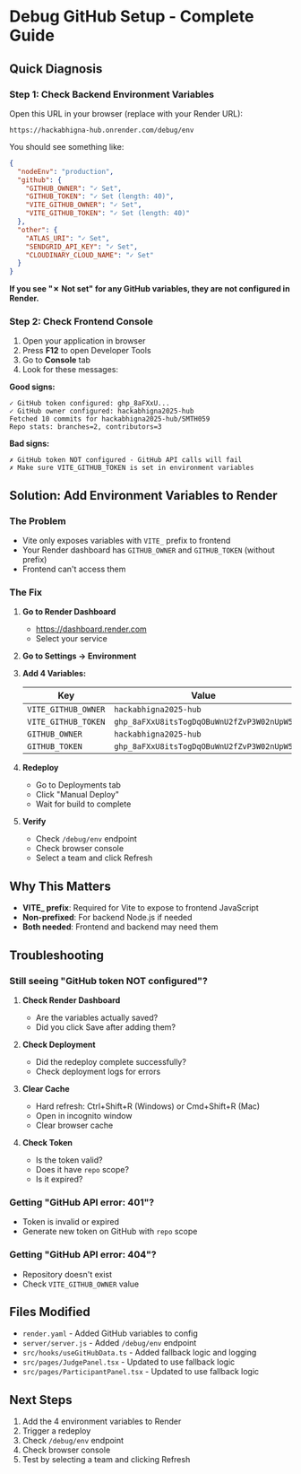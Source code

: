 # Debug GitHub Setup - Complete Guide

## Quick Diagnosis

### Step 1: Check Backend Environment Variables

Open this URL in your browser (replace with your Render URL):
```
https://hackabhigna-hub.onrender.com/debug/env
```

You should see something like:
```json
{
  "nodeEnv": "production",
  "github": {
    "GITHUB_OWNER": "✓ Set",
    "GITHUB_TOKEN": "✓ Set (length: 40)",
    "VITE_GITHUB_OWNER": "✓ Set",
    "VITE_GITHUB_TOKEN": "✓ Set (length: 40)"
  },
  "other": {
    "ATLAS_URI": "✓ Set",
    "SENDGRID_API_KEY": "✓ Set",
    "CLOUDINARY_CLOUD_NAME": "✓ Set"
  }
}
```

**If you see "✗ Not set" for any GitHub variables, they are not configured in Render.**

### Step 2: Check Frontend Console

1. Open your application in browser
2. Press **F12** to open Developer Tools
3. Go to **Console** tab
4. Look for these messages:

**Good signs:**
```
✓ GitHub token configured: ghp_8aFXxU...
✓ GitHub owner configured: hackabhigna2025-hub
Fetched 10 commits for hackabhigna2025-hub/SMTH059
Repo stats: branches=2, contributors=3
```

**Bad signs:**
```
✗ GitHub token NOT configured - GitHub API calls will fail
✗ Make sure VITE_GITHUB_TOKEN is set in environment variables
```

## Solution: Add Environment Variables to Render

### The Problem
- Vite only exposes variables with `VITE_` prefix to frontend
- Your Render dashboard has `GITHUB_OWNER` and `GITHUB_TOKEN` (without prefix)
- Frontend can't access them

### The Fix

1. **Go to Render Dashboard**
   - https://dashboard.render.com
   - Select your service

2. **Go to Settings → Environment**

3. **Add 4 Variables:**

   | Key | Value |
   |-----|-------|
   | `VITE_GITHUB_OWNER` | `hackabhigna2025-hub` |
   | `VITE_GITHUB_TOKEN` | `ghp_8aFXxU8itsTogDqOBuWnU2fZvP3W02nUpW5` |
   | `GITHUB_OWNER` | `hackabhigna2025-hub` |
   | `GITHUB_TOKEN` | `ghp_8aFXxU8itsTogDqOBuWnU2fZvP3W02nUpW5` |

4. **Redeploy**
   - Go to Deployments tab
   - Click "Manual Deploy"
   - Wait for build to complete

5. **Verify**
   - Check `/debug/env` endpoint
   - Check browser console
   - Select a team and click Refresh

## Why This Matters

- **VITE_ prefix**: Required for Vite to expose to frontend JavaScript
- **Non-prefixed**: For backend Node.js if needed
- **Both needed**: Frontend and backend may need them

## Troubleshooting

### Still seeing "GitHub token NOT configured"?

1. **Check Render Dashboard**
   - Are the variables actually saved?
   - Did you click Save after adding them?

2. **Check Deployment**
   - Did the redeploy complete successfully?
   - Check deployment logs for errors

3. **Clear Cache**
   - Hard refresh: Ctrl+Shift+R (Windows) or Cmd+Shift+R (Mac)
   - Open in incognito window
   - Clear browser cache

4. **Check Token**
   - Is the token valid?
   - Does it have `repo` scope?
   - Is it expired?

### Getting "GitHub API error: 401"?
- Token is invalid or expired
- Generate new token on GitHub with `repo` scope

### Getting "GitHub API error: 404"?
- Repository doesn't exist
- Check `VITE_GITHUB_OWNER` value

## Files Modified

- `render.yaml` - Added GitHub variables to config
- `server/server.js` - Added `/debug/env` endpoint
- `src/hooks/useGitHubData.ts` - Added fallback logic and logging
- `src/pages/JudgePanel.tsx` - Updated to use fallback logic
- `src/pages/ParticipantPanel.tsx` - Updated to use fallback logic

## Next Steps

1. Add the 4 environment variables to Render
2. Trigger a redeploy
3. Check `/debug/env` endpoint
4. Check browser console
5. Test by selecting a team and clicking Refresh

